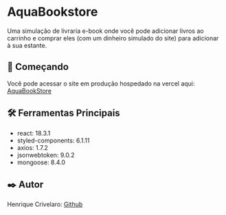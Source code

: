 # AquaBookstore

Uma simulação de livraria e-book onde você pode adicionar livros ao carrinho e comprar eles (com um dinheiro simulado do site) para adicionar à sua estante. 

## 🚀 Começando

Você pode acessar o site em produção hospedado na vercel aqui: [AquaBookStore](https://react-library-frontend-flame.vercel.app/)

## 🛠️ Ferramentas Principais

*  react: 18.3.1 
*  styled-components: 6.1.11
*  axios: 1.7.2
*  jsonwebtoken: 9.0.2
*  mongoose: 8.4.0


## ✒️ Autor

Henrique Crivelaro: [Github](https://github.com/crivelarohenrique)
